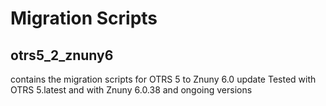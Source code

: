 # Migration Scripts

## otrs5_2_znuny6

contains the migration scripts for OTRS 5 to Znuny 6.0 update
Tested with OTRS 5.latest and with Znuny 6.0.38 and ongoing versions


